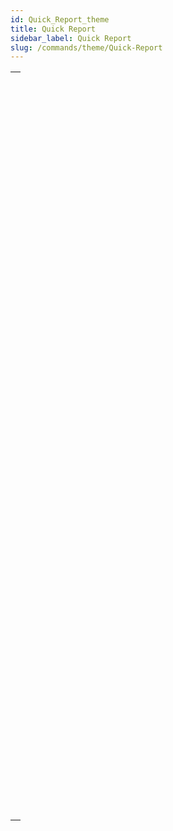 ```yaml
---
id: Quick_Report_theme
title: Quick Report
sidebar_label: Quick Report
slug: /commands/theme/Quick-Report
---
```


|                                                                                                                       |
| --------------------------------------------------------------------------------------------------------------------- |
| [<!-- INCLUDE #_command_.QR BLOB TO REPORT.Syntax -->](../../commands-legacy/qr-blob-to-report.md)<br/>               |
| [<!-- INCLUDE #_command_.QR Count columns.Syntax -->](../../commands-legacy/qr-count-columns.md)<br/>                 |
| [<!-- INCLUDE #_command_.QR DELETE COLUMN.Syntax -->](../../commands-legacy/qr-delete-column.md)<br/>                 |
| [<!-- INCLUDE #_command_.QR DELETE OFFSCREEN AREA.Syntax -->](../../commands-legacy/qr-delete-offscreen-area.md)<br/> |
| [<!-- INCLUDE #_command_.QR EXECUTE COMMAND.Syntax -->](../../commands-legacy/qr-execute-command.md)<br/>             |
| [<!-- INCLUDE #_command_.QR Find column.Syntax -->](../../commands-legacy/qr-find-column.md)<br/>                     |
| [<!-- INCLUDE #_command_.QR Get area property.Syntax -->](../../commands-legacy/qr-get-area-property.md)<br/>         |
| [<!-- INCLUDE #_command_.QR GET BORDERS.Syntax -->](../../commands-legacy/qr-get-borders.md)<br/>                     |
| [<!-- INCLUDE #_command_.QR Get command status.Syntax -->](../../commands-legacy/qr-get-command-status.md)<br/>       |
| [<!-- INCLUDE #_command_.QR GET DESTINATION.Syntax -->](../../commands-legacy/qr-get-destination.md)<br/>             |
| [<!-- INCLUDE #_command_.QR Get document property.Syntax -->](../../commands-legacy/qr-get-document-property.md)<br/> |
| [<!-- INCLUDE #_command_.QR Get drop column.Syntax -->](../../commands-legacy/qr-get-drop-column.md)<br/>             |
| [<!-- INCLUDE #_command_.QR GET HEADER AND FOOTER.Syntax -->](../../commands-legacy/qr-get-header-and-footer.md)<br/> |
| [<!-- INCLUDE #_command_.QR Get HTML template.Syntax -->](../../commands-legacy/qr-get-html-template.md)<br/>         |
| [<!-- INCLUDE #_command_.QR GET INFO COLUMN.Syntax -->](../../commands-legacy/qr-get-info-column.md)<br/>             |
| [<!-- INCLUDE #_command_.QR Get info row.Syntax -->](../../commands-legacy/qr-get-info-row.md)<br/>                   |
| [<!-- INCLUDE #_command_.QR Get report kind.Syntax -->](../../commands-legacy/qr-get-report-kind.md)<br/>             |
| [<!-- INCLUDE #_command_.QR Get report table.Syntax -->](../../commands-legacy/qr-get-report-table.md)<br/>           |
| [<!-- INCLUDE #_command_.QR GET SELECTION.Syntax -->](../../commands-legacy/qr-get-selection.md)<br/>                 |
| [<!-- INCLUDE #_command_.QR GET SORTS.Syntax -->](../../commands-legacy/qr-get-sorts.md)<br/>                         |
| [<!-- INCLUDE #_command_.QR Get text property.Syntax -->](../../commands-legacy/qr-get-text-property.md)<br/>         |
| [<!-- INCLUDE #_command_.QR GET TOTALS DATA.Syntax -->](../../commands-legacy/qr-get-totals-data.md)<br/>             |
| [<!-- INCLUDE #_command_.QR GET TOTALS SPACING.Syntax -->](../../commands-legacy/qr-get-totals-spacing.md)<br/>       |
| [<!-- INCLUDE #_command_.QR INSERT COLUMN.Syntax -->](../../commands-legacy/qr-insert-column.md)<br/>                 |
| [<!-- INCLUDE #_command_.QR MOVE COLUMN.Syntax -->](../../commands-legacy/qr-move-column.md)<br/>                     |
| [<!-- INCLUDE #_command_.QR NEW AREA.Syntax -->](../../commands-legacy/qr-new-area.md)<br/>                           |
| [<!-- INCLUDE #_command_.QR New offscreen area.Syntax -->](../../commands-legacy/qr-new-offscreen-area.md)<br/>       |
| [<!-- INCLUDE #_command_.QR ON COMMAND.Syntax -->](../../commands-legacy/qr-on-command.md)<br/>                       |
| [<!-- INCLUDE #_command_.QR REPORT.Syntax -->](../../commands-legacy/qr-report.md)<br/>                               |
| [<!-- INCLUDE #_command_.QR REPORT TO BLOB.Syntax -->](../../commands-legacy/qr-report-to-blob.md)<br/>               |
| [<!-- INCLUDE #_command_.QR RUN.Syntax -->](../../commands-legacy/qr-run.md)<br/>                                     |
| [<!-- INCLUDE #_command_.QR SET AREA PROPERTY.Syntax -->](../../commands-legacy/qr-set-area-property.md)<br/>         |
| [<!-- INCLUDE #_command_.QR SET BORDERS.Syntax -->](../../commands-legacy/qr-set-borders.md)<br/>                     |
| [<!-- INCLUDE #_command_.QR SET DESTINATION.Syntax -->](../../commands-legacy/qr-set-destination.md)<br/>             |
| [<!-- INCLUDE #_command_.QR SET DOCUMENT PROPERTY.Syntax -->](../../commands-legacy/qr-set-document-property.md)<br/> |
| [<!-- INCLUDE #_command_.QR SET HEADER AND FOOTER.Syntax -->](../../commands-legacy/qr-set-header-and-footer.md)<br/> |
| [<!-- INCLUDE #_command_.QR SET HTML TEMPLATE.Syntax -->](../../commands-legacy/qr-set-html-template.md)<br/>         |
| [<!-- INCLUDE #_command_.QR SET INFO COLUMN.Syntax -->](../../commands-legacy/qr-set-info-column.md)<br/>             |
| [<!-- INCLUDE #_command_.QR SET INFO ROW.Syntax -->](../../commands-legacy/qr-set-info-row.md)<br/>                   |
| [<!-- INCLUDE #_command_.QR SET REPORT KIND.Syntax -->](../../commands-legacy/qr-set-report-kind.md)<br/>             |
| [<!-- INCLUDE #_command_.QR SET REPORT TABLE.Syntax -->](../../commands-legacy/qr-set-report-table.md)<br/>           |
| [<!-- INCLUDE #_command_.QR SET SELECTION.Syntax -->](../../commands-legacy/qr-set-selection.md)<br/>                 |
| [<!-- INCLUDE #_command_.QR SET SORTS.Syntax -->](../../commands-legacy/qr-set-sorts.md)<br/>                         |
| [<!-- INCLUDE #_command_.QR SET TEXT PROPERTY.Syntax -->](../../commands-legacy/qr-set-text-property.md)<br/>         |
| [<!-- INCLUDE #_command_.QR SET TOTALS DATA.Syntax -->](../../commands-legacy/qr-set-totals-data.md)<br/>             |
| [<!-- INCLUDE #_command_.QR SET TOTALS SPACING.Syntax -->](../../commands-legacy/qr-set-totals-spacing.md)<br/>       |
